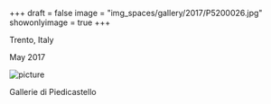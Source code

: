 +++
draft = false
image = "img_spaces/gallery/2017/P5200026.jpg"
showonlyimage = true
+++

Trento, Italy

May 2017
<!--more-->
![picture](/img_spaces/gallery/2017/P5200026.jpg)

Gallerie di Piedicastello

